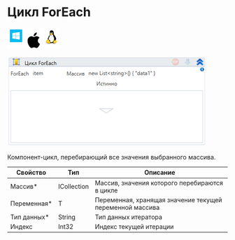 # Цикл ForEach

![](<../../../.gitbook/assets/image (512).png>)

![](<../../../.gitbook/assets/image (766).png>)

Компонент-цикл, перебирающий все значения выбранного массива.

| Свойство     | Тип         | Описание                                                 |
| ------------ | ----------- | -------------------------------------------------------- |
| Массив\*     | ICollection | Массив, значения которого перебираются в цикле           |
| Переменная\* | T           | Переменная, хранящая значение текущей переменной массива |
| Тип данных\* | String      | Тип данных итератора                                     |
| Индекс       | Int32       | Индекс текущей итерации                                  |

